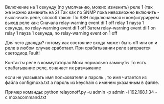 Включение на 1 секунду (по умолчанию, можно изменить) реле 1 (так же можно изменить на 2)
Так как по SNMP пока невозможно включить - выключить реле, способ таков:
По SSH подключаемся и конфигурируем выход реле как:
    Сначала relay-warning event di 1 off relay 1
    пауза 1 секунда, no relay-warning event di 1 off
    Затем relay-warning event di 1 on relay 1
    пауза 1 секунда, no relay-warning event on 1 off

Для чего дважды? потому как состояние входа может быть off или on и реле в любом случае сработает.
При срабатывании реле загорается светодиод Fault!

Контакты реле в коммутаторах Moxa нормально замкнуты
То есть срабатывание реле, означает их размыкание

если не указывать имя пользователя и пароль , то имя читается из файла configmoxa.txt а пароль из keychain с именем
указанным в файле.

Пример команды:
python relayonoff.py -u admin -p admin -i 192.168.1.34 -c moxacommand.txt